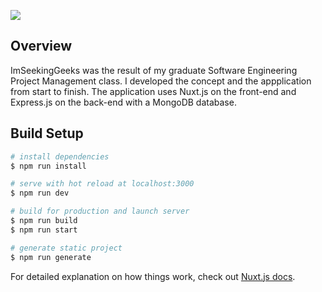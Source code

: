 ![](https://res.cloudinary.com/dpwoods/image/upload/v1586638762/img_assets/imseeking-video-to-gif.gif)

## Overview

ImSeekingGeeks was the result of my graduate Software Engineering Project Management class. I developed the concept and the appplication from start to finish. The application uses Nuxt.js on the front-end and Express.js on the back-end with a MongoDB database.



## Build Setup

``` bash
# install dependencies
$ npm run install

# serve with hot reload at localhost:3000
$ npm run dev

# build for production and launch server
$ npm run build
$ npm run start

# generate static project
$ npm run generate
```

For detailed explanation on how things work, check out [Nuxt.js docs](https://nuxtjs.org).
